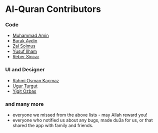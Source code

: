 Al-Quran Contributors
==========================

### Code

* [Muhammad Amin](https://github.com/m-amin)
* [Burak Aydin](https://github.com/devburakaydin)
* [Zal Solmus](https://github.com/zalcod)
* [Yusuf Ilham](https://github.com/yusufilhamcetinkaya)
* [Reber Sincar](https://github.com/ReberSincar)


### UI and Designer

* [Rahmi Osman Kaçmaz](https://twitter.com/kacmaz)
* [Ugur Turgut](https://twitter.com/ugurturgutcom)
* [Yigit Ozbas](https://twitter.com/OzbasUras)


### and many more
* everyone we missed from the above lists - may Allah reward you!
* everyone who notified us about any bugs, made du3a for us, or that shared the app with family and friends.
